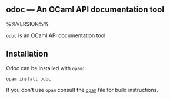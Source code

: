 odoc — An OCaml API documentation tool
--------------------------------------
%%VERSION%%

`odoc` is an OCaml API documentation tool

## Installation

Odoc can be installed with `opam`:

    opam install odoc

If you don't use `opam` consult the [`opam`](odoc.opam) file for build instructions.



